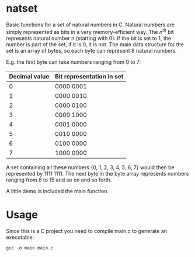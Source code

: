# natset

Basic functions for a set of natural numbers in C. 
Natural numbers are simply represented as bits in a very memory-efficient way. The $n^{th}$ bit represents natural number n (starting with 0): if the bit is set to 1, the number is part of the set, if it is 0, it is not. The main data structure for the set is an array of bytes, so each byte can represent 8 natural numbers. 

E.g. the first byte can take numbers ranging from 0 to 7:

| Decimal value  | Bit representation in set |
| -------------- | ------------------------- |
| 0              | 0000 0001                 |
| 1              | 0000 0010                 |
| 2              | 0000 0100                 |
| 3              | 0000 1000                 |
| 4              | 0001 0000                 |
| 5              | 0010 0000                 |
| 6              | 0100 0000                 |
| 7              | 1000 0000                 |

A set containing all these numbers {0, 1, 2, 3, 4, 5, 6, 7} would then be represented by 1111 1111. The next byte in the byte array represents numbers ranging from 8 to 15 and so on and so forth. 

A little demo is included the main function. 

# Usage

Since this is a C project you need to compile main.c to generate an executable: 

`gcc -o main main.c`
